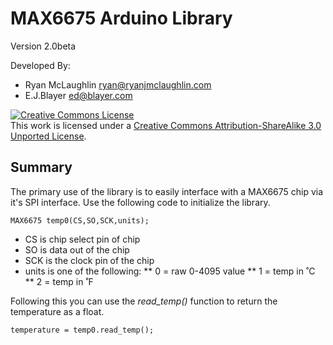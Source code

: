 MAX6675 Arduino Library
=======================
Version 2.0beta
 
 Developed By:
* Ryan McLaughlin <ryan@ryanjmclaughlin.com>
* E.J.Blayer <ed@blayer.com>

<a rel="license" href="http://creativecommons.org/licenses/by-sa/3.0/"><img alt="Creative Commons License" style="border-width:0" src="http://i.creativecommons.org/l/by-sa/3.0/88x31.png" /></a><br />This work is licensed under a <a rel="license" href="http://creativecommons.org/licenses/by-sa/3.0/">Creative Commons Attribution-ShareAlike 3.0 Unported License</a>.

Summary
-------

The primary use of the library is to easily interface with a MAX6675 chip via it's SPI interface.  Use the following code to initialize the library.

	MAX6675 temp0(CS,SO,SCK,units);
	
* CS is chip select pin of chip
* SO is data out of the chip
* SCK is the clock pin of the chip
* units is one of the following:
** 0 = raw 0-4095 value
** 1 = temp in ˚C
** 2 = temp in ˚F
	
Following this you can use the _read_temp()_ function to return the temperature as a float.

	temperature = temp0.read_temp();
	